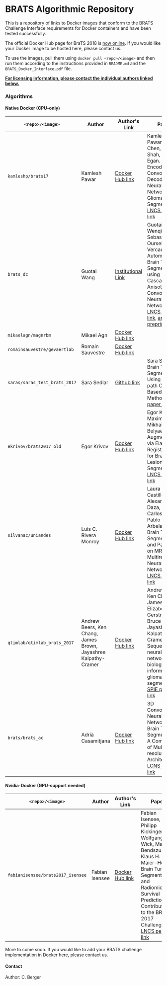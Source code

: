 # BRATS Algorithmic Repository

This is a repository of links to Docker images that conform to the BRATS Challenge Interface requirements for Docker containers and have been tested successfully.

The official Docker Hub page for BraTS 2018 is <a href="https://hub.docker.com/u/brats/">now online</a>. If you would like your Docker image to be hosted here, please contact us.

To use the images, pull them using `docker pull <repo>/<image>` and then run them according to the instructions provided in `README.md` and the `BRATS_Docker_Interface.pdf` file.

<b><u>For licensing information, please contact the individual authors linked below.</b></u>

### Algorithms

#### Native Docker (CPU-only)
| `<repo>/<image>`       | Author          | Author's Link | Paper |
| ------------------ |---------------|----------| ------- |
| `kamleshp/brats17` | Kamlesh Pawar | <a href="https://hub.docker.com/r/kamleshp/brats17/">Docker Hub link</a> | Kamlesh Pawar, Zhaolin Chen, N. Jon Shah, Gary Egan. Residual Encoder and Convolutional Decoder Neural Network for Glioma Segmentation. <a href="https://link.springer.com/chapter/10.1007%2F978-3-319-75238-9_23">LNCS paper link</a> |
| `brats_dc`| Guotai Wang |  <a href="https://cmiclab.cs.ucl.ac.uk/gwang/brats_dc">Institutional Link</a> | Guotai Wang, Wenqi Li, Sebastien Ourselin, Tom Vercauteren. Automatic Brain Tumor Segmentation using Cascaded Anisotropic Convolutional Neural Networks. <a href="https://doi.org/10.1007/978-3-319-75238-9_16">LNCS paper link</a>, <a href="https://arxiv.org/abs/1709.00382">arXiv preprint link</a> |
| `mikaelagn/magnrbm`| Mikael Agn | <a href="https://hub.docker.com/r/mikaelagn/magnrbm/">Docker Hub link</a> | <link missing> |
| `romainsauvestre/gevaertlab` | Romain Sauvestre | <a href="https://hub.docker.com/r/romainsauvestre/gevaertlab/">Docker Hub link</a> | <link missing>
| `saras/saras_test_brats_2017`| Sara Sedlar |  <a href="https://github.com/Sara04/BRATS">Github link</a> | Sara Sedlar. Brain Tumor Segmentation Using a Multi-path CNN Based Method. <a href="https://link.springer.com/chapter/10.1007%2F978-3-319-75238-9_35">LNCS paper link</a> |
| `ekrivov/brats2017_old` | Egor Krivov | <a href="https://hub.docker.com/r/ekrivov/brats2017_old/">Docker Hub link</a> | Egor Krivov, Maxim Pisov, Mikhail Belyaev. MRI Augmentation via Elastic Registration for Brain Lesions Segmentation. <a href="https://link.springer.com/chapter/10.1007%2F978-3-319-75238-9_32">LNCS paper link</a> |
| `silvanac/uniandes` | Luis C. Rivera Monroy | <a href="https://hub.docker.com/r/silvanac/uniandes/">Docker Hub link</a> | Laura Silvana Castillo, Laura Alexandra Daza, Luis Carlos Rivera, Pablo Arbelaez. Brain Tumor Segmentation and Parsing on MRIs Using Multiresolution Neural Networks. <a href="https://link.springer.com/chapter/10.1007%2F978-3-319-75238-9_29">LNCS paper link</a> |
| `qtimlab/qtimlab_brats_2017` | Andrew Beers, Ken Chang, James Brown, Jayashree Kalpathy-Cramer | <a href="https://hub.docker.com/r/qtimlab/qtimlab_brats_2017/">Docker Hub link</a> | Andrew Beers, Ken Chang, James Brown, Elizabeth Gerstner, Bruce Rosen, Jayashree Kalpathy-Cramer. Sequential neural networks for biologically-informed glioma segmentation. <a href="https://www.spiedigitallibrary.org/conference-proceedings-of-spie/10574/1057433/Sequential-neural-networks-for-biologically-informed-glioma-segmentation/10.1117/12.2293941.short">SPIE paper link</a> |
| `brats/brats_ac` | Adrià Casamitjana | <a href="https://hub.docker.com/r/brats/brats_ac/">Docker Hub link</a> | 3D Convolutional Neural Networks for Brain Tumor Segmentation: A Comparison of Multi-resolution Architectures <a href="https://link.springer.com/chapter/10.1007/978-3-319-55524-9_15"> LCNS paper link </a> |

#### Nvidia-Docker (GPU-support needed)
| `<repo>/<image>`       | Author          | Author's Link | Paper |
| ------------------ |---------------|----------| ------- |
| `fabianisensee/brats2017_isensee` | Fabian Isensee | <a href="https://hub.docker.com/r/fabianisensee/brats2017_isensee/">Docker Hub link</a> | Fabian Isensee, Philipp Kickingereder, Wolfgang Wick, Martin Bendszus, Klaus H. Maier-Hein. Brain Tumor Segmentation and Radiomics Survival Prediction: Contribution to the BRATS 2017 Challenge. <a href="https://link.springer.com/chapter/10.1007%2F978-3-319-75238-9_25">LNCS paper link</a> |

More to come soon. If you would like to add your BRATS challenge implementation in Docker here, please contact us.

#### Contact
Author: C. Berger
